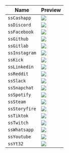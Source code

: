 | Name | Preview |
| --- | --- |
| `ssCashapp` | <img src="icons\cashapp.svg">
| `ssDiscord` | <img src="icons\discord.svg">
| `ssFacebook` | <img src="icons\facebook.svg">
| `ssGithub` | <img src="icons\github.svg">
| `ssGitlab` | <img src="icons\gitlab.svg">
| `ssInstagram` | <img src="icons\instagram.svg">
| `ssKick` | <img src="icons\kick.svg">
| `ssLinkedin` | <img src="icons\linkedin.svg">
| `ssReddit` | <img src="icons\reddit.svg">
| `ssSlack` | <img src="icons\slack.svg">
| `ssSnapchat` | <img src="icons\snapchat.svg">
| `ssSpotify` | <img src="icons\spotify.svg">
| `ssSteam` | <img src="icons\steam.svg">
| `ssStoryfire` | <img src="icons\storyfire.svg">
| `ssTiktok` | <img src="icons\tiktok.svg">
| `ssTwitch` | <img src="icons\twitch.svg">
| `ssWhatsapp` | <img src="icons\whatsapp.svg">
| `ssYoutube` | <img src="icons\youtube.svg">
| `ssYt32` | <img src="icons\yt32.svg">
